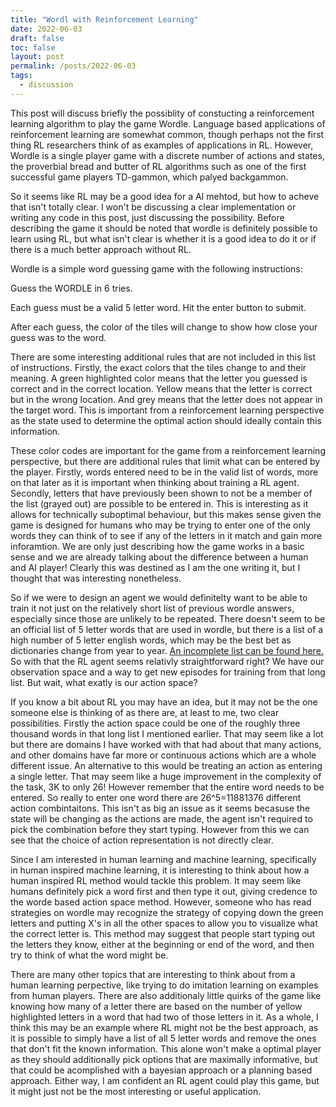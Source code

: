 ```yaml
---
title: "Wordl with Reinforcement Learning"
date: 2022-06-03
draft: false
toc: false
layout: post
permalink: /posts/2022-06-03
tags:
  - discussion
---
```

This post will discuss briefly the possiblity of constucting a reinforcement learning algorithm to play the game Wordle. Language based applications of reinforcement learning are somewhat common, though perhaps not the first thing RL researchers think of as examples of applications in RL. However, Wordle is a single player game with a discrete number of actions and states, the proverbial bread and butter of RL algorithms such as one of the first successful game players TD-gammon, which palyed backgammon. 


So it seems like RL may be a good idea for a AI mehtod, but how to acheve that isn't totally clear. I won't be discussing a clear implementation or writing any code in this post, just discussing the possibility. Before describing the game it should be noted that wordle is definitely possible to learn using RL, but what isn't clear is whether it is a good idea to do it or if there is a much better approach without RL. 

Wordle is a simple word guessing game with the following instructions:  

Guess the WORDLE in 6 tries.

Each guess must be a valid 5 letter word. Hit the enter button to submit.

After each guess, the color of the tiles will change to show how close your guess was to the word.

There are some interesting additional rules that are not included in this list of instructions. Firstly, the exact colors that the tiles change to and their meaning. A green highlighted color means that the letter you guessed is correct and in the correct location. Yellow means that the letter is correct but in the wrong location. And grey means that the letter does not appear in the target word. This is important from a reinforcement learning perspective as the state used to determine the optimal action should ideally contain this information. 

These color codes are important for the game from a reinforcement learning perspective, but there are additional rules that limit what can be entered by the player. Firstly, words entered need to be in the valid list of words, more on that later as it is important when thinking about training a RL agent. Secondly, letters that have previously been shown to not be a member of the list (grayed out) are possible to be entered in. This is interesting as it allows for technically suboptimal behaviour, but this makes sense given the game is designed for humans who may be trying to enter one of the only words they can think of to see if any of the letters in it match and gain more inforamtion. We are only just describing how the game works in a basic sense and we are already talking about the difference between a human and AI player! Clearly this was destined as I am the one writing it, but I thought that was interesting nonetheless.  

So if we were to design an agent we would definitelty want to be able to train it not just on the relatively short list of previous wordle answers, especially since those are unlikely to be repeated. There doesn't seem to be an official list of 5 letter words that are used in wordle, but there is a list of a high number of 5 letter english words, which may be the best bet as dictionaries change from year to year. [An incomplete list can be found here.](https://eslforums.com/5-letter-words/) So with that the RL agent seems relativly straightforward right? We have our observation space and a way to get new episodes for training from that long list. But wait, what exatly is our action space? 

If you know a bit about RL you may have an idea, but it may not be the one someone else is thinking of as there are, at least to me, two clear possibilities. Firstly the action space could be one of the roughly three thousand words in that long list I mentioned earlier. That may seem like a lot but there are domains I have worked with that had about that many actions, and other domains have far more or continuous actions which are a whole different issue. An alternative to this would be treating an action as entering a single letter. That may seem like a huge improvement in the complexity of the task, 3K to only 26! However remember that the entire word needs to be entered. So really to enter one word there are 26^5=11881376 different action combintaitons. This isn't as big an issue as it seems becasuse the state will be changing as the actions are made, the agent isn't required to pick the combination before they start typing. However from this we can see that the choice of action representation is not directly clear. 

Since I am interested in human learning and machine learning, specifically in human inspired machine learning, it is interesting to think about how a human inspired RL method would tackle this problem. It may seem like humans definitely pick a word first and then type it out, giving credence to the worde based action space method. However, someone who has read strategies on wordle may recognize the strategy of copying down the green letters and putting X's in all the other spaces to allow you to visualize what the correct letter is. This method may suggest that people start typing out the letters they know, either at the beginning or end of the word, and then try to think of what the word might be. 

There are many other topics that are interesting to think about from a human learning perpective, like trying to do imitation learning on examples from human players. There are also additionaly little quirks of the game like knowing how many of a letter there are based on the number of yellow highlighted letters in a word that had two of those letters in it. As a whole, I think this may be an example where RL might not be the best approach, as it is possible to simply have a list of all 5 letter words and remove the ones that don't fit the known information. This alone won't make a optimal player as they should additionally pick options that are maximally informative, but that could be acomplished with a bayesian approach or a planning based approach. Either way, I am confident an RL agent could play this game, but it might just not be the most interesting or useful application. 